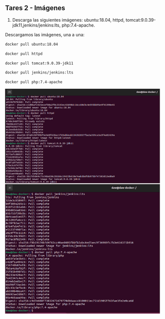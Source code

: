 ## Tares 2 - Imágenes

1. Descarga las siguientes imágenes: ubuntu:18.04, httpd, tomcat:9.0.39-jdk11,jenkins/jenkins:lts, php:7.4-apache.

Descargamos las imágenes, una a una:

```bash
docker pull ubuntu:18.04
```
```bash
docker pull httpd
```
```bash
docker pull tomcat:9.0.39-jdk11
```
```bash
docker pull jenkins/jenkins:lts
```
```bash
docker pull php:7.4-apache
```
![](assets/ejercicio1-parte1.png)
![](assets/ejercicio1-parte2.png)


